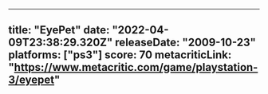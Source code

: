 
---
title: "EyePet"
date: "2022-04-09T23:38:29.320Z"
releaseDate: "2009-10-23"
platforms: ["ps3"]
score: 70
metacriticLink: "https://www.metacritic.com/game/playstation-3/eyepet"
---

